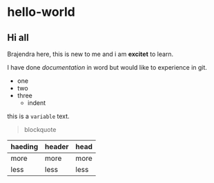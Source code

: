 # hello-world

## Hi all

Brajendra here, this is new to me and i am **excitet** to learn.

I have done *documentation* in word but would like to experience in git.

- one
- two
- three
  - indent
  
this is a `variable` text.
  
> blockquote
  
  | haeding | header | head |
  | --- | --- | --- |
  | more | more | more |
  | less | less | less |

